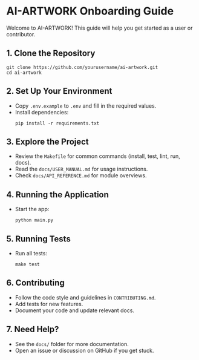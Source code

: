 # AI-ARTWORK Onboarding Guide

Welcome to AI-ARTWORK! This guide will help you get started as a user or contributor.

## 1. Clone the Repository
```
git clone https://github.com/yourusername/ai-artwork.git
cd ai-artwork
```

## 2. Set Up Your Environment
- Copy `.env.example` to `.env` and fill in the required values.
- Install dependencies:
  ```
  pip install -r requirements.txt
  ```

## 3. Explore the Project
- Review the `Makefile` for common commands (install, test, lint, run, docs).
- Read the `docs/USER_MANUAL.md` for usage instructions.
- Check `docs/API_REFERENCE.md` for module overviews.

## 4. Running the Application
- Start the app:
  ```
  python main.py
  ```

## 5. Running Tests
- Run all tests:
  ```
  make test
  ```

## 6. Contributing
- Follow the code style and guidelines in `CONTRIBUTING.md`.
- Add tests for new features.
- Document your code and update relevant docs.

## 7. Need Help?
- See the `docs/` folder for more documentation.
- Open an issue or discussion on GitHub if you get stuck. 